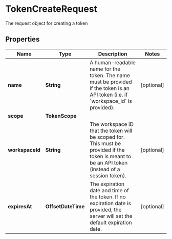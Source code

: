 

# TokenCreateRequest

The request object for creating a token

## Properties

| Name | Type | Description | Notes |
|------------ | ------------- | ------------- | -------------|
|**name** | **String** | A human-readable name for the token. The name must be provided if the token is an API token (i.e. if &#x60;workspace_id&#x60; is provided).  |  [optional] |
|**scope** | **TokenScope** |  |  |
|**workspaceId** | **String** | The workspace ID that the token will be scoped for. This must be provided if the token is meant to be an API token (instead of a session token).  |  [optional] |
|**expiresAt** | **OffsetDateTime** | The expiration date and time of the token. If no expiration date is provided, the server will set the default expiration date.  |  [optional] |



